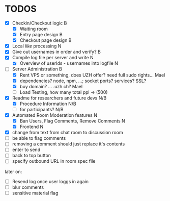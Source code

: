 # TODOS 
- [x] Checkin/Checkout logic                            B
    - [x] Waiting room
    - [x] Entry page design                             B
    - [x] Checkout page design                          B
- [x] Local _like_ processing                           N
- [x] Give out usernames in order and verify?           B
- [x] Compile log file per server and write             N
  - [x] Overview of userIds - usernames into logfile    N      
- [ ] Server Administration                             B
    - [x] Rent VPS or something, does UZH offer? need full sudo rights...   Mael
    - [x] dependencies? node, npm, ...; socket ports? services? SSL?
    - [x] buy domain? ... .uzh.ch?                                          Mael
    - [ ] Load Testing, how many total ppl -> (500)
- [x] Readme for researchers and future devs            N/B
    - [x] Procedure Information                         N/B
    - [ ] for participants?                             N/B
- [x] Automated Room Moderation features                N
    - [x] Ban Users, Flag Comments, Remove Comments     N
    - [x] Frontend                                      N

- [x] change from text from chat room to discussion room
- [ ] be able to flag comments
- [ ] removing a comment should just replace it's contents
- [ ] enter to send
- [ ] back to top button
- [ ] specify outbound URL in room spec file

later on:
- [ ] Resend log once user loggs in again
- [ ] blur comments
- [ ] sensitive material flag